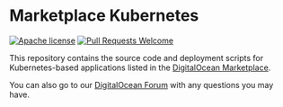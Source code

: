 # Marketplace Kubernetes

[![Apache license](https://img.shields.io/badge/license-Apache-blue.svg)](LICENSE) [![Pull Requests Welcome](https://img.shields.io/badge/PRs-welcome-brightgreen.svg?style=flat)](http://makeapullrequest.com)

This repository contains the source code and deployment scripts for Kubernetes-based applications listed in the [DigitalOcean Marketplace](https://marketplace.digitalocean.com).

You can also go to our [DigitalOcean Forum](https://forum.digitalocean.com/) with any questions you may have. 
